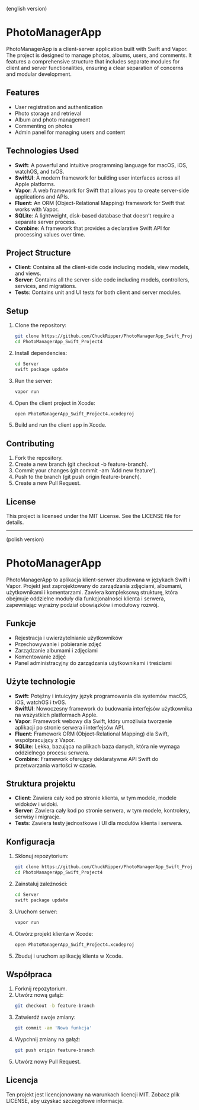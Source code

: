 (english version)

# PhotoManagerApp

PhotoManagerApp is a client-server application built with Swift and Vapor. The project is designed to manage photos, albums, users, and comments. It features a comprehensive structure that includes separate modules for client and server functionalities, ensuring a clear separation of concerns and modular development.

## Features

- User registration and authentication
- Photo storage and retrieval
- Album and photo management
- Commenting on photos
- Admin panel for managing users and content

## Technologies Used

- **Swift**: A powerful and intuitive programming language for macOS, iOS, watchOS, and tvOS.
- **SwiftUI**: A modern framework for building user interfaces across all Apple platforms.
- **Vapor**: A web framework for Swift that allows you to create server-side applications and APIs.
- **Fluent**: An ORM (Object-Relational Mapping) framework for Swift that works with Vapor.
- **SQLite**: A lightweight, disk-based database that doesn’t require a separate server process.
- **Combine**: A framework that provides a declarative Swift API for processing values over time.

## Project Structure

- **Client**: Contains all the client-side code including models, view models, and views.
- **Server**: Contains all the server-side code including models, controllers, services, and migrations.
- **Tests**: Contains unit and UI tests for both client and server modules.

## Setup

1. Clone the repository:
   ```sh
   git clone https://github.com/ChuckRipper/PhotoManagerApp_Swift_Project4.git
   cd PhotoManagerApp_Swift_Project4
    ```
2. Install dependencies:
    ```sh
    cd Server
    swift package update
    ```
3. Run the server:
    ```sh
    vapor run
    ```
4. Open the client project in Xcode:
    ```sh
    open PhotoManagerApp_Swift_Project4.xcodeproj
    ```
5. Build and run the client app in Xcode.

## Contributing

1. Fork the repository.
2. Create a new branch (git checkout -b feature-branch).
3. Commit your changes (git commit -am 'Add new feature').
4. Push to the branch (git push origin feature-branch).
5. Create a new Pull Request.

## License

This project is licensed under the MIT License. See the LICENSE file for details.

---

(polish version)

# PhotoManagerApp

PhotoManagerApp to aplikacja klient-serwer zbudowana w językach Swift i Vapor. Projekt jest zaprojektowany do zarządzania zdjęciami, albumami, użytkownikami i komentarzami. Zawiera kompleksową strukturę, która obejmuje oddzielne moduły dla funkcjonalności klienta i serwera, zapewniając wyraźny podział obowiązków i modułowy rozwój.

## Funkcje

- Rejestracja i uwierzytelnianie użytkowników
- Przechowywanie i pobieranie zdjęć
- Zarządzanie albumami i zdjęciami
- Komentowanie zdjęć
- Panel administracyjny do zarządzania użytkownikami i treściami

## Użyte technologie

- **Swift**: Potężny i intuicyjny język programowania dla systemów macOS, iOS, watchOS i tvOS.
- **SwiftUI**: Nowoczesny framework do budowania interfejsów użytkownika na wszystkich platformach Apple.
- **Vapor**: Framework webowy dla Swift, który umożliwia tworzenie aplikacji po stronie serwera i interfejsów API.
- **Fluent**: Framework ORM (Object-Relational Mapping) dla Swift, współpracujący z Vapor.
- **SQLite**: Lekka, bazująca na plikach baza danych, która nie wymaga oddzielnego procesu serwera.
- **Combine**: Framework oferujący deklaratywne API Swift do przetwarzania wartości w czasie.

## Struktura projektu

- **Client**: Zawiera cały kod po stronie klienta, w tym modele, modele widoków i widoki.
- **Server**: Zawiera cały kod po stronie serwera, w tym modele, kontrolery, serwisy i migracje.
- **Tests**: Zawiera testy jednostkowe i UI dla modułów klienta i serwera.

## Konfiguracja

1. Sklonuj repozytorium:
   ```sh
   git clone https://github.com/ChuckRipper/PhotoManagerApp_Swift_Project4.git
   cd PhotoManagerApp_Swift_Project4
    ```
2. Zainstaluj zależności:
    ```sh
    cd Server
    swift package update
    ```
3. Uruchom serwer:
    ```sh
    vapor run
    ```
4. Otwórz projekt klienta w Xcode:
    ```sh
    open PhotoManagerApp_Swift_Project4.xcodeproj
    ```
5. Zbuduj i uruchom aplikację klienta w Xcode.

## Współpraca

1. Forknij repozytorium.
2. Utwórz nową gałąź:
    ```sh
    git checkout -b feature-branch
    ```
3. Zatwierdź swoje zmiany:
    ```sh
    git commit -am 'Nowa funkcja'
    ```
4. Wypchnij zmiany na gałąź:
    ```sh
    git push origin feature-branch
    ```
5. Utwórz nowy Pull Request.

## Licencja

Ten projekt jest licencjonowany na warunkach licencji MIT. Zobacz plik LICENSE, aby uzyskać szczegółowe informacje.
